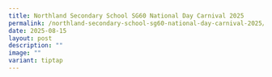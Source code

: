 ```yaml
---
title: Northland Secondary School SG60 National Day Carnival 2025
permalink: /northland-secondary-school-sg60-national-day-carnival-2025/
date: 2025-08-15
layout: post
description: ""
image: ""
variant: tiptap
---
```

